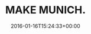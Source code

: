 ---
retweeted: false
source: <a href="http://mvilla.it/fenix" rel="nofollow">Fenix for Android</a>
entities:
  user_mentions: []
  urls: []
  symbols: []
  media:
  - expanded_url: https://twitter.com/bascht/status/688381330850222080/photo/1
    indices:
    - '13'
    - '36'
    url: https://t.co/pGiTZvcEmT
    media_url: http://pbs.twimg.com/media/CY2fK90WwAAxpUS.jpg
    id_str: '688381328799219712'
    id: '688381328799219712'
    media_url_https: https://pbs.twimg.com/media/CY2fK90WwAAxpUS.jpg
    sizes:
      medium:
        w: '1200'
        h: '300'
        resize: fit
      large:
        w: '1877'
        h: '469'
        resize: fit
      small:
        w: '680'
        h: '170'
        resize: fit
      thumb:
        w: '150'
        h: '150'
        resize: crop
    type: photo
    display_url: pic.twitter.com/pGiTZvcEmT
  hashtags: []
display_text_range:
- '0'
- '36'
favorite_count: '2'
id_str: '688381330850222080'
truncated: false
retweet_count: '0'
id: '688381330850222080'
possibly_sensitive: false
created_at: Sat Jan 16 15:24:33 +0000 2016
favorited: false
full_text: MAKE MUNICH.
lang: en
extended_entities:
  media:
  - expanded_url: https://twitter.com/bascht/status/688381330850222080/photo/1
    indices:
    - '13'
    - '36'
    url: https://t.co/pGiTZvcEmT
    media_url: http://pbs.twimg.com/media/CY2fK90WwAAxpUS.jpg
    id_str: '688381328799219712'
    id: '688381328799219712'
    media_url_https: https://pbs.twimg.com/media/CY2fK90WwAAxpUS.jpg
    sizes:
      medium:
        w: '1200'
        h: '300'
        resize: fit
      large:
        w: '1877'
        h: '469'
        resize: fit
      small:
        w: '680'
        h: '170'
        resize: fit
      thumb:
        w: '150'
        h: '150'
        resize: crop
    type: photo
    display_url: pic.twitter.com/pGiTZvcEmT
tags:
- pesos:twitter
date: '2016-01-16T15:24:33+00:00'
src: https://twitter.com/bascht/status/688381330850222080
original_url: https://twitter.com/bascht/status/688381330850222080
type: twitter_tweet
media_url: https://img.bascht.com/twitter/pbs.twimg.com/media/CY2fK90WwAAxpUS.jpg
text: MAKE MUNICH.
title: MAKE MUNICH.

---